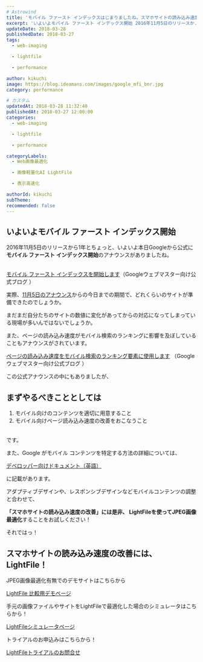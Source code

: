 ```yaml
---
# Astrowind
title: 'モバイル ファースト インデックスはじまりましたね。スマホサイトの読み込み速度の改善には、 LightFileでJPEG画像最適化！'
excerpt: 'いよいよモバイル ファースト インデックス開始 2016年11月5日のリリースか...'
updateDate: 2018-03-28
publishedDate: 2018-03-27
tags: 
  - web-imaging

  - lightfile

  - performance

author: kikuchi
image: https://blog.ideamans.com/images/google_mfi_bnr.jpg
category: performance

# カスタム
updatedAt: 2018-03-28 11:32:40
publishedAt: 2018-03-27 12:00:00
categories: 
  - web-imaging

  - lightfile

  - performance

categoryLabels: 
  - Web画像最適化

  - 画像軽量化AI LightFile

  - 表示高速化

authorId: kikuchi
subTheme: 
recommended: false
---
```


<h2><span class="publishdate" itemprop="datePublished">いよいよモバイル ファースト インデックス開始</span></h2>
<p><span class="publishdate" itemprop="datePublished">2016年11月5日</span>のリリースから1年とちょっと、いよいよ本日Googleから公式に<strong>モバイル ファースト インデックス開始</strong>のアナウンスがありましたね。</p>
<p><br><a href="https://webmaster-ja.googleblog.com/2018/03/rolling-out-mobile-first-indexing.html" target="_blank">モバイル ファースト インデックスを開始します</a>（Googleウェブマスター向け公式ブログ ）</p>
<p> </p>
<p>実際、<a href="https://webmaster-ja.googleblog.com/2016/11/mobile-first-indexing.html" target="_blank"><span class="publishdate" itemprop="datePublished">11月5日</span>のアナウンス</a>からの今日までの期間で、どれくらいのサイトが準備できたのでしょうか。</p>
<p>まだまだ自分たちのサイトの数値に変化があってからの対応になってしまっている現場が多いんではないでしょうか。</p>
<p>また、ページの読み込み速度がモバイル検索のランキングに影響を及ぼしていることもアナウンスがされています。</p>
<p> </p>
<p><a href="https://webmaster-ja.googleblog.com/2018/01/using-page-speed-in-mobile-search.html" target="_blank">ページの読み込み速度をモバイル検索のランキング要素に使用します</a> （Googleウェブマスター向け公式ブログ ）</p>
<p> </p>
<p>この公式アナウンスの中にもありましたが、</p>
<h2>まずやるべきこととしては</h2>
<ol><li>モバイル向けのコンテンツを適切に用意すること</li><li>モバイル向けページ読み込み速度の改善をおこなうこと</li></ol>
<p><br>です。</p>
<p>また、Google がモバイル コンテンツを特定する方法の詳細については、</p>
<p><a href="https://developers.google.com/search/mobile-sites/mobile-first-indexing" target="_blank">デベロッパー向けドキュメント（英語）</a></p>
<p>に記載があります。</p>
<p> </p>
<p>アダプティブデザインや、レスポンシブデザインなどモバイルコンテンツの調整と合わせて、</p>
<p><strong>「スマホサイトの読み込み速度の改善」には是非、 LightFileを使ってJPEG画像最適化</strong>することをお試しください！</p>
<p> </p>
<p>それではっ！</p>
<p> </p>
<h2>スマホサイトの読み込み速度の改善には、LightFile！</h2>
<p>JPEG画像最適化有無でのデモサイトはこちらから</p>
<p><a href="https://core.lightfile.net/demo/index_lightfile.html" target="_blank">LightFile 比較用デモページ</a></p>
<p> </p>
<p>手元の画像ファイルやサイトをLightFileで最適化した場合のシミュレータはこちらから！</p>
<p><a href="https://blog.ideamans.com/2018/03/lightfile-simulator.html" target="_blank">LightFileシミュレータページ</a></p>
<p> </p>
<p>トライアルのお申込みはこちらから！</p>
<p><a href="https://core.lightfile.net/pages/contact.html">LightFileトライアルのお問合せ</a></p>
<p> </p>

